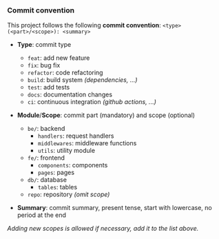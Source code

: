 ### Commit convention

This project follows the following **commit convention**: `<type>(<part>/<scope>): <summary>`

- **Type**: commit type
  - `feat`: add new feature
  - `fix`: bug fix
  - `refactor`: code refactoring
  - `build`: build system _(dependencies, ...)_
  - `test`: add tests
  - `docs`: documentation changes
  - `ci`: continuous integration _(github actions, ...)_

- **Module**/**Scope**: commit part (mandatory) and scope (optional)
  - `be/`: backend
    - `handlers`: request handlers
    - `middlewares`: middleware functions
    - `utils`: utility module
  - `fe/`: frontend
    - `components`: components
    - `pages`: pages
  - `db/`: database
    - `tables`: tables
  - `repo`: repository _(omit scope)_

- **Summary**: commit summary, present tense, start with lowercase, no period at the end

_Adding new scopes is allowed if necessary, add it to the list above._
